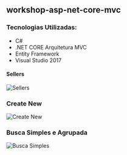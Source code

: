 ## workshop-asp-net-core-mvc

### Tecnologias Utilizadas:
* C#
* .NET CORE Arquitetura MVC
* Entity Framework
* Visual Studio 2017

#### Sellers
![Sellers](https://user-images.githubusercontent.com/52082493/66591960-78f69f00-eb6a-11e9-8878-de63b8cd83c3.png)


### Create New 
![Create New](https://user-images.githubusercontent.com/52082493/66592214-f9b59b00-eb6a-11e9-9d7e-2c0ad25cea50.png)

### Busca Simples e Agrupada
![Busca Simples](https://user-images.githubusercontent.com/52082493/66592444-6b8de480-eb6b-11e9-8f95-2bc97bfd1a3b.png)

